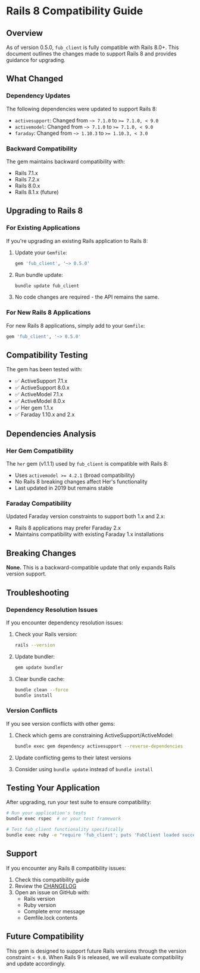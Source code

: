 # Rails 8 Compatibility Guide

## Overview

As of version 0.5.0, `fub_client` is fully compatible with Rails 8.0+. This document outlines the changes made to support Rails 8 and provides guidance for upgrading.

## What Changed

### Dependency Updates

The following dependencies were updated to support Rails 8:

- `activesupport`: Changed from `~> 7.1.0` to `>= 7.1.0, < 9.0`
- `activemodel`: Changed from `~> 7.1.0` to `>= 7.1.0, < 9.0`
- `faraday`: Changed from `~> 1.10.3` to `>= 1.10.3, < 3.0`

### Backward Compatibility

The gem maintains backward compatibility with:
- Rails 7.1.x
- Rails 7.2.x
- Rails 8.0.x
- Rails 8.1.x (future)

## Upgrading to Rails 8

### For Existing Applications

If you're upgrading an existing Rails application to Rails 8:

1. Update your `Gemfile`:
   ```ruby
   gem 'fub_client', '~> 0.5.0'
   ```

2. Run bundle update:
   ```bash
   bundle update fub_client
   ```

3. No code changes are required - the API remains the same.

### For New Rails 8 Applications

For new Rails 8 applications, simply add to your `Gemfile`:

```ruby
gem 'fub_client', '~> 0.5.0'
```

## Compatibility Testing

The gem has been tested with:
- ✅ ActiveSupport 7.1.x
- ✅ ActiveSupport 8.0.x
- ✅ ActiveModel 7.1.x
- ✅ ActiveModel 8.0.x
- ✅ Her gem 1.1.x
- ✅ Faraday 1.10.x and 2.x

## Dependencies Analysis

### Her Gem Compatibility

The `her` gem (v1.1.1) used by `fub_client` is compatible with Rails 8:
- Uses `activemodel >= 4.2.1` (broad compatibility)
- No Rails 8 breaking changes affect Her's functionality
- Last updated in 2019 but remains stable

### Faraday Compatibility

Updated Faraday version constraints to support both 1.x and 2.x:
- Rails 8 applications may prefer Faraday 2.x
- Maintains compatibility with existing Faraday 1.x installations

## Breaking Changes

**None.** This is a backward-compatible update that only expands Rails version support.

## Troubleshooting

### Dependency Resolution Issues

If you encounter dependency resolution issues:

1. Check your Rails version:
   ```bash
   rails --version
   ```

2. Update bundler:
   ```bash
   gem update bundler
   ```

3. Clear bundle cache:
   ```bash
   bundle clean --force
   bundle install
   ```

### Version Conflicts

If you see version conflicts with other gems:

1. Check which gems are constraining ActiveSupport/ActiveModel:
   ```bash
   bundle exec gem dependency activesupport --reverse-dependencies
   ```

2. Update conflicting gems to their latest versions
3. Consider using `bundle update` instead of `bundle install`

## Testing Your Application

After upgrading, run your test suite to ensure compatibility:

```bash
# Run your application's tests
bundle exec rspec  # or your test framework

# Test fub_client functionality specifically
bundle exec ruby -e "require 'fub_client'; puts 'FubClient loaded successfully'"
```

## Support

If you encounter any Rails 8 compatibility issues:

1. Check this compatibility guide
2. Review the [CHANGELOG](CHANGELOG.md)
3. Open an issue on GitHub with:
   - Rails version
   - Ruby version
   - Complete error message
   - Gemfile.lock contents

## Future Compatibility

This gem is designed to support future Rails versions through the version constraint `< 9.0`. When Rails 9 is released, we will evaluate compatibility and update accordingly.
